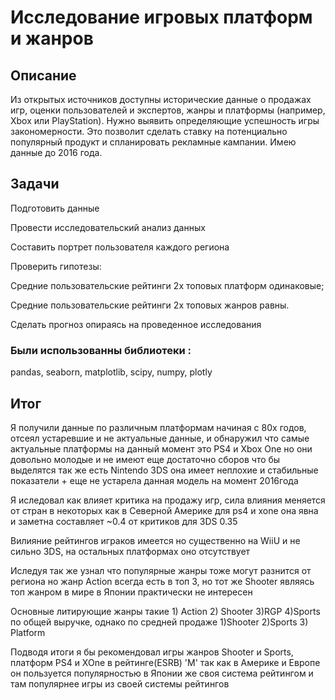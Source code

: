 # Исследование игровых платформ и жанров
## Описание
Из открытых источников доступны исторические данные о продажах игр, оценки пользователей и экспертов, жанры и платформы (например, Xbox или PlayStation). Нужно выявить определяющие успешность игры закономерности. Это позволит сделать ставку на потенциально популярный продукт и спланировать рекламные кампании. Имею данные до 2016 года.

## Задачи 

Подготовить данные

Провести исследовательский анализ данных

Составить портрет пользователя каждого региона

Проверить гипотезы:

Средние пользовательские рейтинги 2х топовых платформ одинаковые;

Средние пользовательские рейтинги 2х топовых жанров равны.

Сделать прогноз опираясь на проведенное исследования

### Были использованны библиотеки : 
pandas, seaborn, matplotlib, scipy, numpy, plotly

## Итог
Я получили данные по различным платформам начиная с 80х годов, отсеял устаревшие и не актуальные данные, и обнаружил что самые актуальные платформы на данный момент это PS4 и Xbox One но они довольно молодые и не имеют еще достаточно сборов что бы выделятся так же есть Nintendo 3DS она имеет неплохие и стабильные показатели + еще не устарела данная модель на момент 2016года

Я иследовал как влияет критика на продажу игр, сила влияния меняется от стран в некоторых как в Северной Америке для ps4 и xone она явна и заметна составляет ~0.4 от критиков для 3DS 0.35

Вилияние рейтингов играков имеется но существенно на WiiU и не сильно 3DS, на остальных платформах оно отсутствует

Иследуя так же узнал что популярные жанры тоже могут разнится от региона но жанр Action всегда есть в топ 3, но тот же Shooter являясь топ жанром в мире в Японии практически не интересен

Основные литирующие жанры такие 1) Action 2) Shooter 3)RGP 4)Sports по общей выручке, однако по средней продаже 1)Shooter 2)Sports 3) Platform

Подводя итоги я бы рекомендовал игры жанров Shooter и Sports, платформ PS4 и XOne в рейтинге(ESRB) 'M' так как в Америке и Европе он пользуется популярностью в Японии же своя система рейтингом и там популярнее игры из своей системы рейтингов
